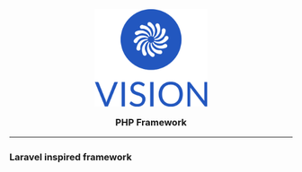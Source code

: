 <center>
  <div style="margin-bottom: 25px;">
  <img src="./.github/logos/logo-no-background.svg" width="200" alt="Image">
  <h3 style="margin-top: 15px;">PHP Framework</h3>
  <hr>
</div>
</center>

### Laravel inspired framework